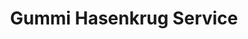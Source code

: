 ---
title: "Gummi Hasenkrug Service"
url: /bremerhaven/gummi-hasenkrug-service/
shop: Autowerkstatt
---